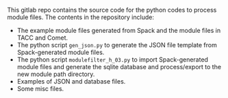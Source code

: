 This gitlab repo contains the source code for the python codes to process module files. The contents in the repository include:

 - The example module files generated from Spack and the module files in TACC and Comet.
 - The python script `gen_json.py` to generate the JSON file template from Spack-generated module files.
 - The python script `modulefilter_h_03.py` to import Spack-generated module files and generate the sqlite database and process/export to the new module path directory.
 - Examples of JSON and database files.
 - Some misc files.
